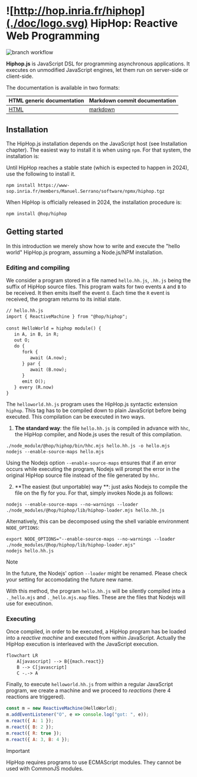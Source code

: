![http://hop.inria.fr/hiphop](./doc/logo.svg) HipHop: Reactive Web Programming
===============================================================================

<!-- github -->
![branch workflow](https://github.com/manuel-serrano/hiphop/actions/workflows/hiphop.yml/badge.svg?branch=1.3.x)
<!-- /github -->

__Hiphop.js__ is JavaScript DSL for programming 
asynchronous applications. It executes on unmodified JavaScript
engines, let them run on server-side or client-side.

<!-- github -->
The documentation is available in two formats:

|     HTML generic documentation     | Markdown commit documentation     |
|------------------------------------|-----------------------------------|
| [HTML](http://hop.inria.fr/hiphop) | [markdown](./doc/README.md)       |
<!-- /github -->


Installation
------------

The HipHop.js installation depends on the JavaScript host 
(see Installation chapter). The easiest way to install it is when using 
`npm`. For that system, the installation is:

Until HipHop reaches a stable state (which is expected to happen in
2024), use the following to install it.

```shell
npm install https://www-sop.inria.fr/members/Manuel.Serrano/software/npmx/hiphop.tgz
```

When HipHop is officially released in 2024, the installation procedure is:

```shell
npm install @hop/hiphop
```

Getting started
---------------

In this introduction we merely show how to write and execute the "hello world"
HipHop.js program, assuming a Node.js/NPM installation. 

### Editing and compiling

We consider a program stored in a file named `hello.hh.js`, `.hh.js`
being the suffix of HipHop source files. This program waits for two
events `A` and `B` to be received. It then emits itself the event
`O`. Each time the `R` event is received, the program returns to its
initial state.

```hiphop
// hello.hh.js
import { ReactiveMachine } from "@hop/hiphop";

const HelloWorld = hiphop module() {
   in A, in B, in R;
   out O;
   do {
      fork {
         await (A.now);
      } par {
         await (B.now);
      }
      emit O();
   } every (R.now)
}
```

The `helloworld.hh.js` program uses the HipHop.js syntactic extension
`hiphop`. This tag has to be compiled down to plain JavaScript before
being executed. This compilation can be executed in two ways.

  1. **The standard way**: the file `hello.hh.js` is compiled in advance 
  with `hhc`, the HipHop compiler, and Node.js uses the result of this 
  compilation.
   
```shell
./node_module/@hop/hiphop/bin/hhc.mjs hello.hh.js -o hello.mjs
nodejs --enable-source-maps hello.mjs
```

  Using the Nodejs option `--enable-source-maps` ensures that if an error occurs
  while executing the program, Nodejs will prompt the error in the original
  HipHop source file instead of the file generated by `hhc`.
  
  2. **The easiest (but unportable) way **: just asks Nodejs to compile the 
  file on the fly for you. For that, simply invokes Node.js as follows:
  
```shell
nodejs --enable-source-maps --no-warnings --loader ./node_modules/@hop/hiphop/lib/hiphop-loader.mjs hello.hh.js
```

Alternatively, this can be decomposed using the shell variable environment
`NODE_OPTIONS`:

```shell
export NODE_OPTIONS="--enable-source-maps --no-warnings --loader ./node_modules/@hop/hiphop/lib/hiphop-loader.mjs"
nodejs hello.hh.js
```

> [!NOTE]
> In the future, the Nodejs' option `--loader` might be renamed. 
> Please check your setting for accomodating the future new name.
   
   With this method, the program `hello.hh.js` will be silently compiled
   into a `._hello.mjs` and `._hello.mjs.map` files. These are the files
   that Nodejs will use for executinon.
   


### Executing

Once compiled, in order to be executed, a HipHop program has be loaded
into a *reactive machine* and executed from within JavaScript. 
Actually the HipHop execution is interleaved with the JavaScript execution. 

```mermaid
flowchart LR
    A[javascript] --> B{{mach.react}}
    B --> C[javascript]
    C -.-> A
```

Finally, to execute `helloworld.hh.js` from within a regular
JavaScript program, we create a machine and we proceed to *reactions*
(here 4 reactions are triggered).

```javascript
const m = new ReactiveMachine(HelloWorld);
m.addEventListener("O", e => console.log("got: ", e));
m.react({ A: 1 });
m.react({ B: 2 });
m.react({ R: true });
m.react({ A: 3, B: 4 });
```

> [!IMPORTANT]
> HipHop requires programs to use ECMAScript modules. They cannot 
> be used with CommonJS modules.
